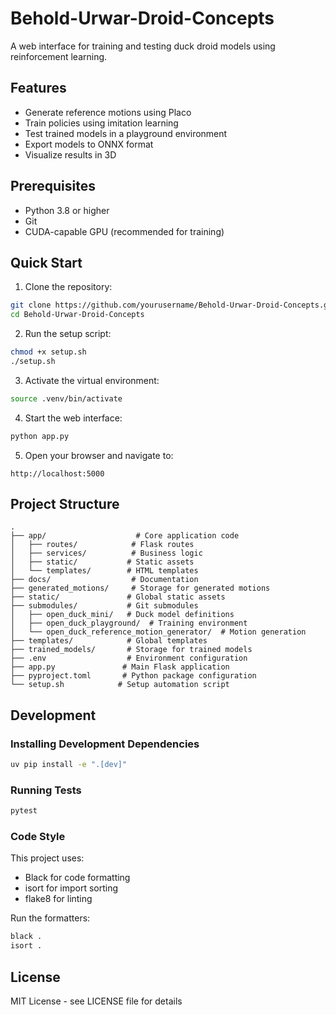 # Behold-Urwar-Droid-Concepts

A web interface for training and testing duck droid models using reinforcement learning.

## Features

- Generate reference motions using Placo
- Train policies using imitation learning
- Test trained models in a playground environment
- Export models to ONNX format
- Visualize results in 3D

## Prerequisites

- Python 3.8 or higher
- Git
- CUDA-capable GPU (recommended for training)

## Quick Start

1. Clone the repository:
```bash
git clone https://github.com/yourusername/Behold-Urwar-Droid-Concepts.git
cd Behold-Urwar-Droid-Concepts
```

2. Run the setup script:
```bash
chmod +x setup.sh
./setup.sh
```

3. Activate the virtual environment:
```bash
source .venv/bin/activate
```

4. Start the web interface:
```bash
python app.py
```

5. Open your browser and navigate to:
```
http://localhost:5000
```

## Project Structure

```
.
├── app/                    # Core application code
│   ├── routes/            # Flask routes
│   ├── services/          # Business logic
│   ├── static/           # Static assets
│   └── templates/        # HTML templates
├── docs/                  # Documentation
├── generated_motions/     # Storage for generated motions
├── static/               # Global static assets
├── submodules/           # Git submodules
│   ├── open_duck_mini/   # Duck model definitions
│   ├── open_duck_playground/  # Training environment
│   └── open_duck_reference_motion_generator/  # Motion generation
├── templates/            # Global templates
├── trained_models/       # Storage for trained models
├── .env                  # Environment configuration
├── app.py               # Main Flask application
├── pyproject.toml       # Python package configuration
└── setup.sh            # Setup automation script
```

## Development

### Installing Development Dependencies

```bash
uv pip install -e ".[dev]"
```

### Running Tests

```bash
pytest
```

### Code Style

This project uses:
- Black for code formatting
- isort for import sorting
- flake8 for linting

Run the formatters:
```bash
black .
isort .
```

## License

MIT License - see LICENSE file for details
